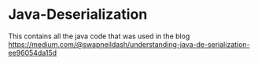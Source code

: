 # Java-Deserialization
This contains all the java code that was used in the blog https://medium.com/@swapneildash/understanding-java-de-serialization-ee96054da15d
